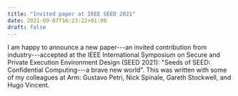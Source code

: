 ```yaml
---
title: "Invited paper at IEEE SEED 2021"
date: 2021-09-07T16:23:22+01:00
draft: false
---
```


I am happy to announce a new paper---an invited contribution from industry---accepted at the IEEE International Symposium on Secure and Private Execution Environment Design (SEED 2021): "Seeds of SEED: Confidential Computing---a brave new world".
This was written with some of my colleagues at Arm: Gustavo Petri, Nick Spinale, Gareth Stockwell, and Hugo Vincent.

